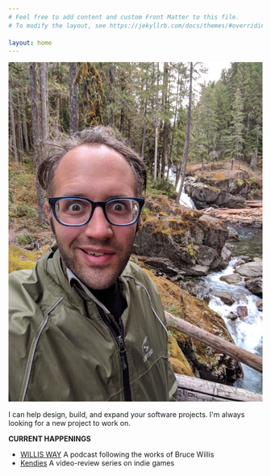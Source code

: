 ```yaml
---
# Feel free to add content and custom Front Matter to this file.
# To modify the layout, see https://jekyllrb.com/docs/themes/#overriding-theme-defaults

layout: home
---
```

![profile](/images/profile2.jpg)


I can help design, build, and expand your software projects. I'm always looking for a new project to work on.

**CURRENT HAPPENINGS**
 - [WILLIS WAY](/projects/movies/williswaypod) A podcast following the works of Bruce Willis
 - [Kendies](/projects/gaming/kendies) A video-review series on indie games
